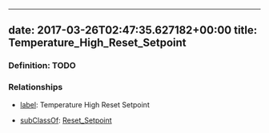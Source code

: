 
---
date: 2017-03-26T02:47:35.627182+00:00
title: Temperature_High_Reset_Setpoint
---
### Definition: TODO

### Relationships

* [label](http://www.w3.org/2000/01/rdf-schema#label): Temperature High Reset Setpoint

* [subClassOf](http://www.w3.org/2000/01/rdf-schema#subClassOf): [Reset_Setpoint](https://brickschema.org/schema/1.0/Brick#Reset_Setpoint)
